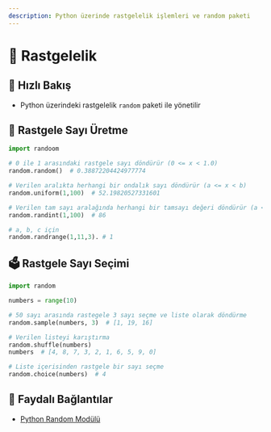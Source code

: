 ```yaml
---
description: Python üzerinde rastgelelik işlemleri ve random paketi
---
```


# 🎲 Rastgelelik

## 👀 Hızlı Bakış

* Python üzerindeki rastgelelik `random` paketi ile yönetilir

## 🔢 Rastgele Sayı Üretme

```python
import randoom

# 0 ile 1 arasındaki rastgele sayı döndürür (0 <= x < 1.0)
random.random()  # 0.38872204424977774

# Verilen aralıkta herhangi bir ondalık sayı döndürür (a <= x < b)
random.uniform(1,100)  # 52.19820527331601

# Verilen tam sayı aralağında herhangi bir tamsayı değeri döndürür (a <= x < b)
random.randint(1,100)  # 86

# a, b, c için 
random.randrange(1,11,3). # 1
```

## 🗳 Rastgele Sayı Seçimi

```python
import random

numbers = range(10)

# 50 sayı arasında rastegele 3 sayı seçme ve liste olarak döndürme
random.sample(numbers, 3)  # [1, 19, 16]

# Verilen listeyi karıştırma
random.shuffle(numbers)
numbers  # [4, 8, 7, 3, 2, 1, 6, 5, 9, 0]

# Liste içerisinden rastgele bir sayı seçme
random.choice(numbers)  # 4
```

## 🔗 Faydalı Bağlantılar

* [Python Random Modülü](https://medium.com/python/python-random-modülü-a0de3ec02ff)

